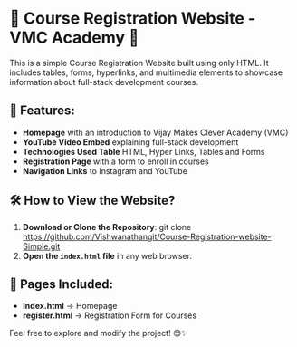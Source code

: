 # 🎉 Course Registration Website - VMC Academy 🚀

This is a simple Course Registration Website built using only HTML. It includes tables, forms, hyperlinks, and multimedia elements to showcase information about full-stack development courses. 

## 📌 Features:
- **Homepage** with an introduction to Vijay Makes Clever Academy (VMC)
- **YouTube Video Embed** explaining full-stack development
- **Technologies Used Table** HTML, Hyper Links, Tables and Forms
- **Registration Page** with a form to enroll in courses
- **Navigation Links** to Instagram and YouTube

## 🛠️ How to View the Website?
1. **Download or Clone the Repository**:
   git clone https://github.com/Vishwanathangit/Course-Registration-website-Simple.git
2. **Open the `index.html` file** in any web browser.

## 📌 Pages Included:
- **index.html** → Homepage
- **register.html** → Registration Form for Courses

Feel free to explore and modify the project! 😊✨  
